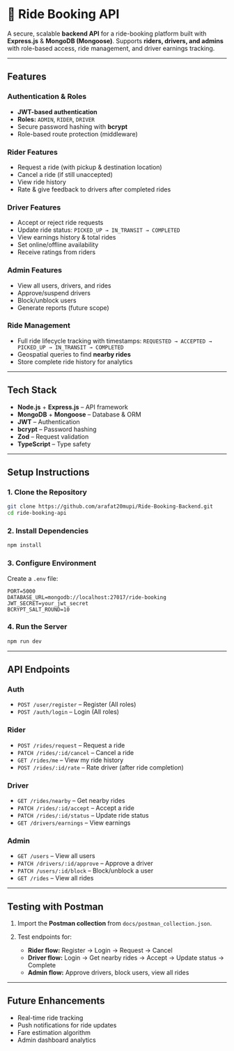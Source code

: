 # 🚖 Ride Booking API 

A secure, scalable **backend API** for a ride-booking platform built with **Express.js** & **MongoDB (Mongoose)**.
Supports **riders, drivers, and admins** with role-based access, ride management, and driver earnings tracking.

---

## **Features**

### **Authentication & Roles**

* **JWT-based authentication**
* **Roles:** `ADMIN`, `RIDER`, `DRIVER`
* Secure password hashing with **bcrypt**
* Role-based route protection (middleware)

### **Rider Features**

* Request a ride (with pickup & destination location)
* Cancel a ride (if still unaccepted)
* View ride history
* Rate & give feedback to drivers after completed rides

### **Driver Features**

* Accept or reject ride requests
* Update ride status: `PICKED_UP → IN_TRANSIT → COMPLETED`
* View earnings history & total rides
* Set online/offline availability
* Receive ratings from riders

### **Admin Features**

* View all users, drivers, and rides
* Approve/suspend drivers
* Block/unblock users
* Generate reports (future scope)

### **Ride Management**

* Full ride lifecycle tracking with timestamps:
  `REQUESTED → ACCEPTED → PICKED_UP → IN_TRANSIT → COMPLETED`
* Geospatial queries to find **nearby rides**
* Store complete ride history for analytics

---

## **Tech Stack**

* **Node.js** + **Express.js** – API framework
* **MongoDB** + **Mongoose** – Database & ORM
* **JWT** – Authentication
* **bcrypt** – Password hashing
* **Zod** – Request validation
* **TypeScript** – Type safety

---

## **Setup Instructions**

### **1. Clone the Repository**

```bash
git clone https://github.com/arafat20mupi/Ride-Booking-Backend.git
cd ride-booking-api
```

### **2. Install Dependencies**

```bash
npm install
```

### **3. Configure Environment**

Create a `.env` file:

```env
PORT=5000
DATABASE_URL=mongodb://localhost:27017/ride-booking
JWT_SECRET=your_jwt_secret
BCRYPT_SALT_ROUND=10
```

### **4. Run the Server**

```bash
npm run dev
```

---

## **API Endpoints**

### **Auth**

* `POST /user/register` – Register (All roles)
* `POST /auth/login` – Login (All roles)

### **Rider**

* `POST /rides/request` – Request a ride
* `PATCH /rides/:id/cancel` – Cancel a ride
* `GET /rides/me` – View my ride history
* `POST /rides/:id/rate` – Rate driver (after ride completion)

### **Driver**

* `GET /rides/nearby` – Get nearby rides
* `PATCH /rides/:id/accept` – Accept a ride
* `PATCH /rides/:id/status` – Update ride status
* `GET /drivers/earnings` – View earnings

### **Admin**

* `GET /users` – View all users
* `PATCH /drivers/:id/approve` – Approve a driver
* `PATCH /users/:id/block` – Block/unblock a user
* `GET /rides` – View all rides

---

## **Testing with Postman**

1. Import the **Postman collection** from `docs/postman_collection.json`.
2. Test endpoints for:

   * **Rider flow:** Register → Login → Request → Cancel
   * **Driver flow:** Login → Get nearby rides → Accept → Update status → Complete
   * **Admin flow:** Approve drivers, block users, view all rides

---

## **Future Enhancements**

* Real-time ride tracking
* Push notifications for ride updates
* Fare estimation algorithm
* Admin dashboard analytics

